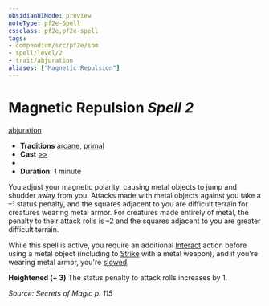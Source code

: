 ```yaml
---
obsidianUIMode: preview
noteType: pf2e-Spell
cssclass: pf2e,pf2e-spell
tags:
- compendium/src/pf2e/som
- spell/level/2
- trait/abjuration
aliases: ["Magnetic Repulsion"]
---
```

# Magnetic Repulsion *Spell 2*   
[abjuration](rules/traits/abjuration.md "Abjuration School Trait")  

- **Traditions** [arcane](rules/traits/arcane.md "Arcane Tradition Trait"), [primal](rules/traits/primal.md "Primal Tradition Trait")
- **Cast** [>>](rules/core-rulebook/chapter-9-playing-the-game.md#Actions "Two-Action") 
- 
- **Duration**: 1 minute

You adjust your magnetic polarity, causing metal objects to jump and shudder away from you. Attacks made with metal objects against you take a –1 status penalty, and the squares adjacent to you are difficult terrain for creatures wearing metal armor. For creatures made entirely of metal, the penalty to their attack rolls is –2 and the squares adjacent to you are greater difficult terrain.

While this spell is active, you require an additional [Interact](rules/actions/interact.md) action before using a metal object (including to [Strike](rules/actions/strike.md) with a metal weapon), and if you're wearing metal armor, you're [slowed](rules/conditions.md#Slowed).

**Heightened (+ 3)** The status penalty to attack rolls increases by 1.

*Source: Secrets of Magic p. 115*
